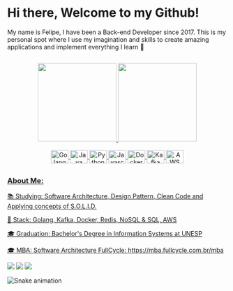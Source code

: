 # Hi there, Welcome to my Github!

<div>
My name is Felipe, I have been a Back-end Developer since 2017. This is my personal spot where I use my imagination and skills to create amazing applications and implement everything I learn 🚀
</div>

 ##

<div align="center">
  <a href="https://github.com/felipeaz">
  <img height="180em" src="https://github-readme-stats.vercel.app/api?username=felipeaz&show_icons=true&theme=dracula&include_all_commits=true&count_private=true"/>
  <img height="180em" src="https://github-readme-stats.vercel.app/api/top-langs/?username=felipeaz&layout=compact&langs_count=7&theme=dracula"/>
</div>
<div align="center" style="display: inline_block"><br>
  <img align="center" alt="Golang" height="30" width="40" src="https://cdn.jsdelivr.net/gh/devicons/devicon/icons/go/go-original.svg">
  <img align="center" alt="Java" height="30" width="40" src="https://cdn.jsdelivr.net/gh/devicons/devicon/icons/java/java-original.svg">
  <img align="center" alt="Python" height="30" width="40" src="https://cdn.jsdelivr.net/gh/devicons/devicon/icons/python/python-original.svg">
  <img align="center" alt="Javascript" height="30" width="40" src="https://cdn.jsdelivr.net/gh/devicons/devicon/icons/javascript/javascript-original.svg">
  <img align="center" alt="Docker" height="30" width="40" src="https://cdn.jsdelivr.net/gh/devicons/devicon/icons/docker/docker-original.svg">
  <img align="center" alt="Kafka" height="30" width="40" src="https://cdn.jsdelivr.net/gh/devicons/devicon/icons/apachekafka/apachekafka-original.svg">
  <img align="center" alt="AWS" height="30" width="40" src="https://cdn.jsdelivr.net/gh/devicons/devicon/icons/amazonwebservices/amazonwebservices-plain-wordmark.svg">
</div>

##
  
<div>
  <h3>About Me:</h3>
  <p>📚 Studying: Software Architecture, Design Pattern, Clean Code and Applying concepts of S.O.L.I.D.</p>
  <p>🚀 Stack: Golang, Kafka, Docker, Redis, NoSQL & SQL, AWS</p>
  <p>🎓 Graduation: Bachelor's Degree in Information Systems at UNESP</p>
  <p>🎓 MBA: Software Architecture FullCycle: https://mba.fullcycle.com.br/mba </p>
</div>
  
<div>
  <a href="https://instagram.com/felipeazsl" target="_blank"><img src="https://img.shields.io/badge/-Instagram-%23E4405F?style=for-the-badge&logo=instagram&logoColor=white" target="_blank"></a>
  <a href = "mailto:felipe9_azevedo@hotmail.com"><img src="https://img.shields.io/badge/-Gmail-%23333?style=for-the-badge&logo=gmail&logoColor=white" target="_blank"></a>
  <a href="https://www.linkedin.com/in/felipeazdev" target="_blank"><img src="https://img.shields.io/badge/-LinkedIn-%230077B5?style=for-the-badge&logo=linkedin&logoColor=white" target="_blank"></a> 
 
  ![Snake animation](https://github.com/felipeaz/felipeaz/blob/output/github-contribution-grid-snake.svg)
 
</div>
 

<!--
- 🔭 I’m currently working on ...
- 🌱 I’m currently learning ...
- 👯 I’m looking to collaborate on ...
- 🤔 I’m looking for help with ...
- 💬 Ask me about ...
- 📫 How to reach me: ...
- 😄 Pronouns: ...
- ⚡ Fun fact: ...
